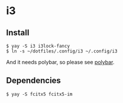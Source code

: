 # i3

## Install
```
$ yay -S i3 i3lock-fancy
$ ln -s ~/dotfiles/.config/i3 ~/.config/i3
```

And it needs polybar, so please see [polybar](../polybar).

## Dependencies
```
$ yay -S fcitx5 fcitx5-im
```
